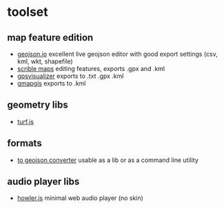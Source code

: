 # toolset

## map feature edition

- [geojson.io](http://geojson.io/) excellent live geojson editor with good export settings (csv, kml, wkt, shapefile)
- [scrible maps](https://www.scribblemaps.com) editing features, exports .gpx and .kml
- [gpsvisualizer](http://www.gpsvisualizer.com/draw/) exports to .txt .gpx .kml
- [gmapgis](http://www.gmapgis.com/) exports to .kml

## geometry libs

- [turf.js](http://turfjs.org/)

## formats

- [to geojson converter](https://github.com/mapbox/togeojson) usable as a lib or as a command line utility

## audio player libs

- [howler.js](https://github.com/goldfire/howler.js/) minimal web audio player (no skin)
